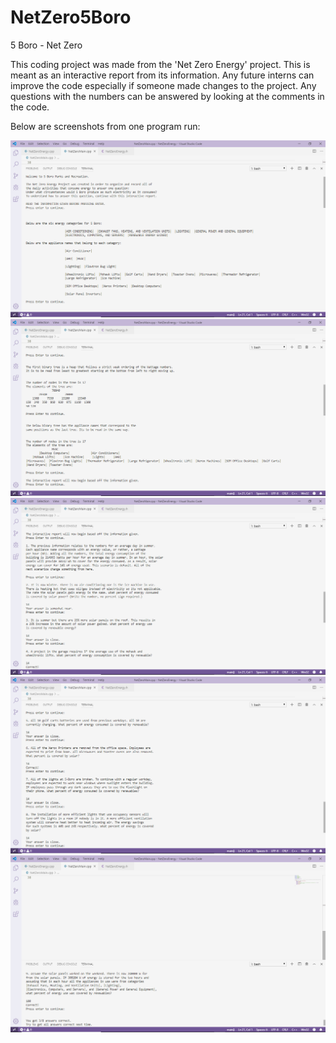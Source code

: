 # NetZero5Boro
5 Boro - Net Zero

This coding project was made from the 'Net Zero Energy' project. This is meant as an interactive report
from its information. Any future interns can improve the code especially if someone made changes to the 
project. Any questions with the numbers can be answered by looking at the comments in the code.

Below are screenshots from one program run:

![Part 1 of 5](/Project-Output-1.png)
![Part 2 of 5](/Project-Output-2.png)
![Part 3 of 5](/Project-Output-3.png)
![Part 4 of 5](/Project-Output-4.png)
![Part 5 of 5](/Project-Output-5.png)
